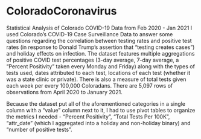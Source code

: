 # ColoradoCoronavirus
Statistical Analysis of Colorado COVID-19 Data from Feb 2020 - Jan 2021
I used  Colorado’s COVID-19 Case Surveillance Data to answer some questions regarding the correlation between testing rates and positive test rates (in response to Donald Trump’s assertion that “testing creates cases”) and holiday effects on infection. The dataset features multiple aggregations of positive COVID test percentages (3-day average, 7-day average, a “Percent Positivity” taken every Monday and Friday) along with the types of tests used, dates attributed to each test, locations of each test (whether it was a state clinic or private). There is also a measure of total tests given each week per every 100,000 Coloradans. There are 5,097 rows of observations from April 2020 to January 2021. 

Because the dataset put all of the aforementioned categories in a single column with a “value” column next to it, I had to use pivot tables to organize the metrics I needed - “Percent Positivity”, “Total Tests Per 100K”, “attr_date” (which I aggregated into a holiday and non-holiday binary) and “number of positive tests”.
